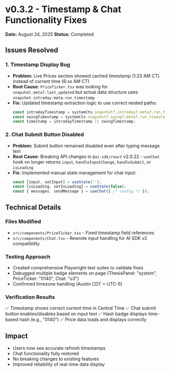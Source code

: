 # v0.3.2 - Timestamp & Chat Functionality Fixes

**Date:** August 24, 2025
**Status:** Completed

## Issues Resolved

### 1. Timestamp Display Bug
- **Problem:** Live Prices section showed cached timestamp (1:23 AM CT) instead of current time (6:xx AM CT)
- **Root Cause:** `PriceTicker.tsx` was looking for `snapshot.meta?.last_updated` but actual data structure uses `snapshot.intraday.meta.run_timestamp`
- **Fix:** Updated timestamp extraction logic to use correct nested paths:
  ```typescript
  const intradayTimestamp = systemCtx.snapshot?.intraday?.meta?.run_timestamp;
  const swingTimestamp = systemCtx.snapshot?.swing?.meta?.run_timestamp;
  const timestamp = intradayTimestamp || swingTimestamp;
  ```

### 2. Chat Submit Button Disabled
- **Problem:** Submit button remained disabled even after typing message text
- **Root Cause:** Breaking API changes in `@ai-sdk/react` v2.0.22 - `useChat` hook no longer returns `input`, `handleInputChange`, `handleSubmit`, or `isLoading`
- **Fix:** Implemented manual state management for chat input:
  ```typescript
  const [input, setInput] = useState('');
  const [isLoading, setIsLoading] = useState(false);
  const { messages, sendMessage } = useChat({ /* config */ });
  ```

## Technical Details

### Files Modified
- `src/components/PriceTicker.tsx` - Fixed timestamp field references
- `src/components/Chat.tsx` - Rewrote input handling for AI SDK v2 compatibility

### Testing Approach
- Created comprehensive Playwright test suites to validate fixes
- Debugged multiple badge elements on page (ThesisPanel: "system", PriceTicker: "0140", Chat: "o3")
- Confirmed timezone handling (Austin CDT = UTC-5)

### Verification Results
✅ Timestamp shows correct current time in Central Time
✅ Chat submit button enables/disables based on input text
✅ Hash badge displays time-based hash (e.g., "0140")
✅ Price data loads and displays correctly

## Impact
- Users now see accurate refresh timestamps
- Chat functionality fully restored
- No breaking changes to existing features
- Improved reliability of real-time data display